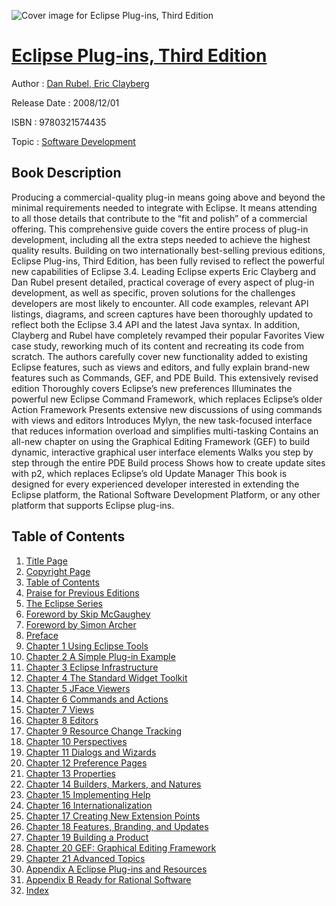 ![Cover image for Eclipse Plug-ins, Third Edition](https://imgdetail.ebookreading.net/cover/cover/software_development/EB9780321574435.jpg)

[Eclipse Plug-ins, Third Edition](https://ebookreading.net/view/book/Eclipse+Plug-ins%2C+Third+Edition-EB9780321574435_1.html "Eclipse Plug-ins, Third Edition")
====================================================================================================================

Author : [Dan Rubel](https://ebookreading.net/search/author/Dan+Rubel),[ Eric Clayberg](https://ebookreading.net/search/author/+Eric+Clayberg)

Release Date : 2008/12/01

ISBN : 9780321574435

Topic : [Software Development](https://ebookreading.net/search/category/software-development)

Book Description
-----------------

Producing a commercial-quality plug-in means going above and beyond the minimal requirements needed to integrate with Eclipse. It means attending to all those details that contribute to the “fit and polish” of a commercial offering. This comprehensive guide covers the entire process of plug-in development, including all the extra steps needed to achieve the highest quality results. 			 Building on two internationally best-selling previous editions, Eclipse Plug-ins, Third Edition, has been fully revised to reflect the powerful new capabilities of Eclipse 3.4. Leading Eclipse experts Eric Clayberg and Dan Rubel present detailed, practical coverage of every aspect of plug-in development, as well as specific, proven solutions for the challenges developers are most likely to encounter. 			 All code examples, relevant API listings, diagrams, and screen captures have been thoroughly updated to reflect both the Eclipse 3.4 API and the latest Java syntax. In addition, Clayberg and Rubel have completely revamped their popular Favorites View case study, reworking much of its content and recreating its code from scratch. The authors carefully cover new functionality added to existing Eclipse features, such as views and editors, and fully explain brand-new features such as Commands, GEF, and PDE Build. 			 This extensively revised edition
Thoroughly covers Eclipse’s new preferences
Illuminates the powerful new Eclipse Command Framework, which replaces Eclipse’s older Action Framework
Presents extensive new discussions of using commands with views and editors
Introduces Mylyn, the new task-focused interface that reduces information overload and simplifies multi-tasking
Contains an all-new chapter on using the Graphical Editing Framework (GEF) to build dynamic, interactive graphical user interface elements
Walks you step by step through the entire PDE Build process
Shows how to create update sites with p2, which replaces Eclipse’s old Update Manager
This book is designed for every experienced developer interested in extending the Eclipse platform, the Rational Software Development Platform, or any other platform that supports Eclipse plug-ins. 			
              
Table of Contents
-----------------

1. [Title Page](https://ebookreading.net/view/book/Eclipse+Plug-ins%2C+Third+Edition-EB9780321574435_2.html#id371378)
1. [Copyright Page](https://ebookreading.net/view/book/Eclipse+Plug-ins%2C+Third+Edition-EB9780321574435_2.html#id370669)
1. [Table of Contents](https://ebookreading.net/view/book/Eclipse+Plug-ins%2C+Third+Edition-EB9780321574435_3.html#cont)
1. [Praise for Previous Editions](https://ebookreading.net/view/book/Eclipse+Plug-ins%2C+Third+Edition-EB9780321574435_5.html)
1. [The Eclipse Series](https://ebookreading.net/view/book/Eclipse+Plug-ins%2C+Third+Edition-EB9780321574435_0.html)
1. [Foreword by Skip McGaughey](https://ebookreading.net/view/book/Eclipse+Plug-ins%2C+Third+Edition-EB9780321574435_6.html)
1. [Foreword by Simon Archer](https://ebookreading.net/view/book/Eclipse+Plug-ins%2C+Third+Edition-EB9780321574435_7.html)
1. [Preface](https://ebookreading.net/view/book/Eclipse+Plug-ins%2C+Third+Edition-EB9780321574435_8.html)
1. [Chapter 1 Using Eclipse Tools](https://ebookreading.net/view/book/Eclipse+Plug-ins%2C+Third+Edition-EB9780321574435_9.html)
1. [Chapter 2 A Simple Plug-in Example](https://ebookreading.net/view/book/Eclipse+Plug-ins%2C+Third+Edition-EB9780321574435_10.html)
1. [Chapter 3 Eclipse Infrastructure](https://ebookreading.net/view/book/Eclipse+Plug-ins%2C+Third+Edition-EB9780321574435_11.html)
1. [Chapter 4 The Standard Widget Toolkit](https://ebookreading.net/view/book/Eclipse+Plug-ins%2C+Third+Edition-EB9780321574435_12.html)
1. [Chapter 5 JFace Viewers](https://ebookreading.net/view/book/Eclipse+Plug-ins%2C+Third+Edition-EB9780321574435_13.html)
1. [Chapter 6 Commands and Actions](https://ebookreading.net/view/book/Eclipse+Plug-ins%2C+Third+Edition-EB9780321574435_14.html)
1. [Chapter 7 Views](https://ebookreading.net/view/book/Eclipse+Plug-ins%2C+Third+Edition-EB9780321574435_15.html)
1. [Chapter 8 Editors](https://ebookreading.net/view/book/Eclipse+Plug-ins%2C+Third+Edition-EB9780321574435_16.html)
1. [Chapter 9 Resource Change Tracking](https://ebookreading.net/view/book/Eclipse+Plug-ins%2C+Third+Edition-EB9780321574435_17.html)
1. [Chapter 10 Perspectives](https://ebookreading.net/view/book/Eclipse+Plug-ins%2C+Third+Edition-EB9780321574435_18.html)
1. [Chapter 11 Dialogs and Wizards](https://ebookreading.net/view/book/Eclipse+Plug-ins%2C+Third+Edition-EB9780321574435_19.html)
1. [Chapter 12 Preference Pages](https://ebookreading.net/view/book/Eclipse+Plug-ins%2C+Third+Edition-EB9780321574435_20.html)
1. [Chapter 13 Properties](https://ebookreading.net/view/book/Eclipse+Plug-ins%2C+Third+Edition-EB9780321574435_21.html)
1. [Chapter 14 Builders, Markers, and Natures](https://ebookreading.net/view/book/Eclipse+Plug-ins%2C+Third+Edition-EB9780321574435_22.html)
1. [Chapter 15 Implementing Help](https://ebookreading.net/view/book/Eclipse+Plug-ins%2C+Third+Edition-EB9780321574435_23.html)
1. [Chapter 16 Internationalization](https://ebookreading.net/view/book/Eclipse+Plug-ins%2C+Third+Edition-EB9780321574435_24.html)
1. [Chapter 17 Creating New Extension Points](https://ebookreading.net/view/book/Eclipse+Plug-ins%2C+Third+Edition-EB9780321574435_25.html)
1. [Chapter 18 Features, Branding, and Updates](https://ebookreading.net/view/book/Eclipse+Plug-ins%2C+Third+Edition-EB9780321574435_26.html)
1. [Chapter 19 Building a Product](https://ebookreading.net/view/book/Eclipse+Plug-ins%2C+Third+Edition-EB9780321574435_27.html)
1. [Chapter 20 GEF: Graphical Editing Framework](https://ebookreading.net/view/book/Eclipse+Plug-ins%2C+Third+Edition-EB9780321574435_28.html)
1. [Chapter 21 Advanced Topics](https://ebookreading.net/view/book/Eclipse+Plug-ins%2C+Third+Edition-EB9780321574435_29.html)
1. [Appendix A Eclipse Plug-ins and Resources](https://ebookreading.net/view/book/Eclipse+Plug-ins%2C+Third+Edition-EB9780321574435_30.html)
1. [Appendix B Ready for Rational Software](https://ebookreading.net/view/book/Eclipse+Plug-ins%2C+Third+Edition-EB9780321574435_31.html)
1. [Index](https://ebookreading.net/view/book/Eclipse+Plug-ins%2C+Third+Edition-EB9780321574435_32.html)
